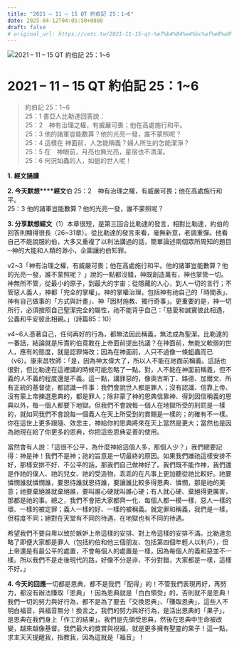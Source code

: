 ```yaml
---
title: "2021 – 11 – 15 QT 約伯記 25：1~6"
date: 2025-04-12T04:05:50+0800
draft: false
# original_url: https://cmtc.tw/2021-11-15-qt-%e7%b4%84%e4%bc%af%e8%a8%98-25%ef%bc%9a16
---
```


![2021 – 11 – 15 QT 約伯記 25：1~6](/images/qt.jpg   "2021 – 11 – 15 QT 約伯記 25：1~6")

# 2021 – 11 – 15 QT 約伯記 25：1~6

> 約伯記 25：1~6  
> 25：1 書亞人比勒達回答說：  
> 25：2　神有治理之權，有威嚴可畏；他在高處施行和平。  
> 25：3 他的諸軍豈能數算？他的光亮一發，誰不蒙照呢？  
> 25：4 這樣在 神面前，人怎能稱義？婦人所生的怎能潔淨？  
> 25：5 在　神眼前，月亮也無光亮，星宿也不清潔。  
> 25：6 何況如蟲的人，如蛆的世人呢！

**1.** **經文誦讀**

**2. 今天默想****經文**伯 25：2　神有治理之權，有威嚴可畏；他在高處施行和平。  
25：3 他的諸軍豈能數算？他的光亮一發，誰不蒙照呢？

**3. 分享默想經文**（1）本章很短，是第三回合比勒達的發言，相對比勒達，約伯的回答則顯得很長（26~31章）。從比勒達的發言來看，毫無新意，老調重彈。他看自己不能說服約伯，大多又重複了以利法講過的話，簡單論述兩個眾所周知的題目─神的大能和人類的渺小，企圖讓約伯知罪。

v2~3「神有治理之權，有威嚴可畏；他在高處施行和平。他的諸軍豈能數算？他的光亮一發，誰不蒙照呢？ 」說的一點都沒錯，神既創造萬有，神也掌管一切。神無所不管，從最小的原子，到最大的宇宙；從隱藏的人心，到人一切的言行；不管惡人義人，神都「完全的掌權」。神的掌權治理，包括神有祂自己的「時間表」、神有自己做事的「方式與計畫」、神「因材施教、獨行奇事」。更重要的是，神一切所行，必須按照自己聖潔完全的屬性，祂不能背乎自己：「慈愛和誠實彼此相遇，公義和平安彼此相親。」（詩篇85：10）

v4~6人憑著自己，任何再好的行為，都無法因此稱義，無法成為聖潔。比勒達的一番話，結論就是斥責約伯竟敢在上帝面前提出抗議？在神面前，無能又軟弱的世人，應有的態度，就是認罪悔改；因為在神面前，人只不過像一條蛆蟲而已（v6）。康來昌牧師：「是，因為神太偉大了，所以人不能在祂面前稱義。這話也很對，但比勒達在這裡講的時候可能忽略了一點。對，人不能在神面前稱義，但不義的人不義的程度還是不義。這一點，講罪惡的，像奧古斯丁、路德、加爾文、所有正統的基督徒，都認識一件事：我們會說世人都是罪人；沒有認識、信靠上帝、沒有蒙上帝揀選恩典的，都是罪人；除非蒙了神的恩典信靠神、得到因信稱義的恩典以外，每一個人都要下地獄。但我們不會說每一個人在地獄所受的刑罰是一樣的，就如同我們不會說每一個義人在天上所受到的賞賜是一樣的；的確有不一樣。你在這世上更多跟隨、效忠主，神給你的恩典將來在天上當然是更大；當然也是因為祂現在給了你更多的恩典，你把這些恩典妥善的使用。

當然會有人說：「這很不公平，為什麼神給這個人多，那個人少？」我們總要記得：神是神！我們不是神；祂的旨意是一切最終的原因。如果我們嫌祂這樣安排不好，那樣安排不好、不公平的話，那我們自己做神好了。我們既不能作神，我們還是作祂的僕人、祂的兒女、祂的受造物，乖乖的在凡事上更加聽從祂比較好。祂要憐憫誰就憐憫誰，要恩待誰就恩待誰，要讓誰比較多得恩典、憐憫，那是祂的美意；祂要棄絕誰就棄絕誰，要叫誰心硬就叫誰心硬；有人就心硬、棄絕得更厲害，那都是祂的事。總之，我們不會把大家都齊一化、每個人都一模一樣，惡人一樣的壞、一樣的被定罪；義人一樣的好、一樣的被稱義。就定罪和稱義，我們是一樣，但程度不同；絕對在天堂有不同的待遇，在地獄也有不同的待遇。

希望我們不要自卑以致於嫉妒上帝這樣的安排、對上帝這樣的安排不滿。比勒達忽略了即便大家都是罪人（包括約伯和他三個朋友、包括第四個年輕人以利戶），但上帝還是有最公平的處置，不會每個人的處置是一樣，因為每個人的義和惡並不一樣。所以我們不是走後現代的路，好像不分是非、不分對錯，大家都是一樣，這樣不好。」

**4. 今天的回應**一切都是恩典，都不是我們「配得」的！不管我們表現再好，再努力，都沒有辦法賺取「恩典」！因為恩典就是「白白領受」的，否則就不是恩典！我們一切的努力與好行為，都不是為了要去「交換恩典」、「賺取恩典」，這些人不明白福音，與福音無分！換言之，我們的努力與好行為，是活出恩典的「果子」，是恩典在我們身上「作工的結果」。我們是先領受恩典，然後在恩典中生命被改變，越來越像基督。我們最大的獎賞與祝福，就是更多擁有聖靈的果子！這一點，求主天天提醒我，指教我，因為這就是「福音」！